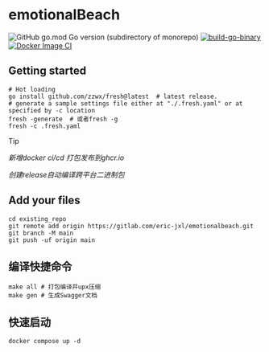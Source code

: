 # emotionalBeach
![GitHub go.mod Go version (subdirectory of monorepo)](https://img.shields.io/github/go-mod/go-version/eric-jxl/Go?color=blue&label=go&logo=go)
[![build-go-binary](https://github.com/eric-jxl/emotionalbeach/actions/workflows/go-binary-release.yml/badge.svg)](https://github.com/eric-jxl/emotionalbeach/actions/workflows/go-binary-release.yml)
[![Docker Image CI](https://github.com/eric-jxl/emotionalbeach/actions/workflows/docker-image.yml/badge.svg)](https://github.com/eric-jxl/emotionalbeach/actions/workflows/docker-image.yml)

## Getting started

```shell
# Hot loading
go install github.com/zzwx/fresh@latest  # latest release.
# generate a sample settings file either at "./.fresh.yaml" or at specified by -c location
fresh -generate  # 或者fresh -g
fresh -c .fresh.yaml
```
> [!TIP]  
> *新增docker ci/cd 打包发布到ghcr.io*
> 
> *创建release自动编译跨平台二进制包*

## Add your files

```shell
cd existing_repo
git remote add origin https://gitlab.com/eric-jxl/emotionalbeach.git
git branch -M main
git push -uf origin main

```
## 编译快捷命令
```shell
make all # 打包编译并upx压缩
make gen # 生成Swagger文档
```
## 快速启动
```shell
docker compose up -d
```
